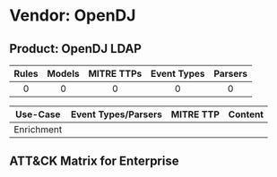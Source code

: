 Vendor: OpenDJ
==============
Product: OpenDJ LDAP
--------------------
| Rules | Models | MITRE TTPs | Event Types | Parsers |
|:-----:|:------:|:----------:|:-----------:|:-------:|
|   0   |   0    |     0      |      0      |    0    |

|  Use-Case  | Event Types/Parsers | MITRE TTP | Content    |
|:----------:| ---- | --------- | ---- |
| Enrichment |    |    | [](RM/r_m_opendj_opendj_ldap_Enrichment.md) |

ATT&CK Matrix for Enterprise
----------------------------
